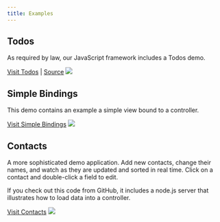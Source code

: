 ```yaml
---
title: Examples
---
```


## Todos

As required by law, our JavaScript framework includes a Todos demo.

<a href="/examples/todos/">Visit Todos</a> |
<a href="https://github.com/emberjs/todos">Source</a>
<a href="/examples/todos/">
<img src="/images/screenshots/todos.png" class="screenshot">
</a>

## Simple Bindings
This demo contains an example a simple view bound to a controller.

<a href="/examples/simple_bindings/">Visit Simple Bindings</a>
<a href="/examples/simple_bindings/">
<img src="/images/screenshots/simple_bindings.png" class="screenshot">
</a>

## Contacts

A more sophisticated demo application. Add new contacts, change their names, and watch as they are updated
and sorted in real time. Click on a contact and double-click a field to edit.

If you check out this code from GitHub, it includes a node.js server that illustrates how to load data
into a controller.


<a href="/examples/contacts/">Visit Contacts</a>
<a href="/examples/contacts/">
<img src="/images/screenshots/contacts.png" class="screenshot">
</a>

